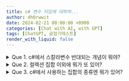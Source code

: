 ```yaml
---
title: c# 변수 타입에 대하여...
author: dh0rwwit
date: 2024-02-21 00:00:00 +0900
categories: [Chat with AI, with GPT]
tags: [ChatGPT, 글접기테스트]
render_with_liquid: false
---
```



<details>
<summary> Que 1. c#에서 스칼라변수 반대되는 개념이 뭐야? </summary>
<br>
C#에서 스칼라 변수의 반대되는 개념은 일반적으로 "컬렉션" 또는 "집합"입니다. <br>
스칼라 변수는 단일 값을 저장하는 변수이지만, 컬렉션은 여러 값을 저장할 수 있는 자료 구조를 나타냅니다.<br>
C#에서 주로 사용되는 몇 가지 컬렉션 유형은 다음과 같습니다:<br><br>

1. 배열(Array): 동일한 데이터 형식의 요소를 순차적으로 저장하는 고정 크기의 자료 구조입니다.<br>
<div class="colorscripter-code" style="color:#73E1F7;font-family:Consolas, 'Liberation Mono', Menlo, Courier, monospace !important; position:relative !important;overflow:auto"><table class="colorscripter-code-table" style="margin:0;padding:0;border:none;background-color:#000000;border-radius:4px;" cellspacing="0" cellpadding="0"><tr><td style="padding:6px;border-right:2px solid #4f4f4f"><div style="margin:0;padding:0;word-break:normal;text-align:right;color:#aaa;font-family:Consolas, 'Liberation Mono', Menlo, Courier, monospace !important;line-height:130%"><div style="line-height:130%">1</div></div></td><td style="padding:6px 0;text-align:left"><div style="margin:0;padding:0;color:#73E1F7;font-family:Consolas, 'Liberation Mono', Menlo, Courier, monospace !important;line-height:130%"><div style="padding:0 6px; white-space:pre; line-height:130%"><span style="color:#FE05F2">int</span>[]&nbsp;myArray&nbsp;<span style="color:#FEF705"></span><span style="color:#FE05F2">=</span>&nbsp;<span style="color:#FE05F2">new</span>&nbsp;<span style="color:#FE05F2">int</span>[]&nbsp;{&nbsp;<span style="color:#FEFEFE">1</span>,&nbsp;<span style="color:#FEFEFE">2</span>,&nbsp;<span style="color:#FEFEFE">3</span>,&nbsp;<span style="color:#FEFEFE">4</span>,&nbsp;<span style="color:#FEFEFE">5</span>&nbsp;};</div></div></td><td style="vertical-align:bottom;padding:0 2px 4px 0"><a  target="_blank" style="text-decoration:none;color:white"><span style="font-size:9px;word-break:normal;background-color:#4f4f4f;color:white;border-radius:10px;padding:1px"> <br> </span></a></td></tr></table></div>

2. 리스트(List): 크기가 동적으로 조정될 수 있는 배열 기반의 컬렉션입니다.
<div class="colorscripter-code" style="color:#73E1F7;font-family:Consolas, 'Liberation Mono', Menlo, Courier, monospace !important; position:relative !important;overflow:auto"><table class="colorscripter-code-table" style="margin:0;padding:0;border:none;background-color:#000000;border-radius:4px;" cellspacing="0" cellpadding="0"><tr><td style="padding:6px;border-right:2px solid #4f4f4f"><div style="margin:0;padding:0;word-break:normal;text-align:right;color:#aaa;font-family:Consolas, 'Liberation Mono', Menlo, Courier, monospace !important;line-height:130%"><div style="line-height:130%">1</div></div></td><td style="padding:6px 0;text-align:left"><div style="margin:0;padding:0;color:#73E1F7;font-family:Consolas, 'Liberation Mono', Menlo, Courier, monospace !important;line-height:130%"><div style="padding:0 6px; white-space:pre; line-height:130%"><span style="color:#FEF705">List</span><span style="color:#FE05F2">&lt;</span><span style="color:#FE05F2">int</span><span style="color:#FE05F2">&gt;</span>&nbsp;myList&nbsp;<span style="color:#FEF705"></span><span style="color:#FE05F2">=</span>&nbsp;<span style="color:#FE05F2">new</span>&nbsp;<span style="color:#FEF705">List</span><span style="color:#FE05F2">&lt;</span><span style="color:#FE05F2">int</span><span style="color:#FE05F2">&gt;</span>&nbsp;{&nbsp;<span style="color:#FEFEFE">1</span>,&nbsp;<span style="color:#FEFEFE">2</span>,&nbsp;<span style="color:#FEFEFE">3</span>,&nbsp;<span style="color:#FEFEFE">4</span>,&nbsp;<span style="color:#FEFEFE">5</span>&nbsp;};</div></div></td><td style="vertical-align:bottom;padding:0 2px 4px 0"><a  target="_blank" style="text-decoration:none;color:white"><span style="font-size:9px;word-break:normal;background-color:#4f4f4f;color:white;border-radius:10px;padding:1px"><br></span></a></td></tr></table></div>


3. 딕셔너리(Dictionary): 키-값 쌍을 저장하는 컬렉션으로, 각 키는 고유해야 합니다.
<div class="colorscripter-code" style="color:#73E1F7;font-family:Consolas, 'Liberation Mono', Menlo, Courier, monospace !important; position:relative !important;overflow:auto"><table class="colorscripter-code-table" style="margin:0;padding:0;border:none;background-color:#000000;border-radius:4px;" cellspacing="0" cellpadding="0"><tr><td style="padding:6px;border-right:2px solid #4f4f4f"><div style="margin:0;padding:0;word-break:normal;text-align:right;color:#aaa;font-family:Consolas, 'Liberation Mono', Menlo, Courier, monospace !important;line-height:130%"><div style="line-height:130%">1</div><div style="line-height:130%">2</div><div style="line-height:130%">3</div><div style="line-height:130%">4</div><div style="line-height:130%">5</div><div style="line-height:130%">6</div></div></td><td style="padding:6px 0;text-align:left"><div style="margin:0;padding:0;color:#73E1F7;font-family:Consolas, 'Liberation Mono', Menlo, Courier, monospace !important;line-height:130%"><div style="padding:0 6px; white-space:pre; line-height:130%"><span style="color:#FEF705">Dictionary</span><span style="color:#FE05F2">&lt;</span><span style="color:#FE05F2">string</span>,&nbsp;<span style="color:#FE05F2">int</span><span style="color:#FE05F2">&gt;</span>&nbsp;myDictionary&nbsp;<span style="color:#FEF705"></span><span style="color:#FE05F2">=</span>&nbsp;<span style="color:#FE05F2">new</span>&nbsp;<span style="color:#FEF705">Dictionary</span><span style="color:#FE05F2">&lt;</span><span style="color:#FE05F2">string</span>,&nbsp;<span style="color:#FE05F2">int</span><span style="color:#FE05F2">&gt;</span></div><div style="padding:0 6px; white-space:pre; line-height:130%">{</div><div style="padding:0 6px; white-space:pre; line-height:130%">&nbsp;&nbsp;&nbsp;&nbsp;{&nbsp;<span style="color:#FA1216">"One"</span>,&nbsp;<span style="color:#FEFEFE">1</span>&nbsp;},</div><div style="padding:0 6px; white-space:pre; line-height:130%">&nbsp;&nbsp;&nbsp;&nbsp;{&nbsp;<span style="color:#FA1216">"Two"</span>,&nbsp;<span style="color:#FEFEFE">2</span>&nbsp;},</div><div style="padding:0 6px; white-space:pre; line-height:130%">&nbsp;&nbsp;&nbsp;&nbsp;{&nbsp;<span style="color:#FA1216">"Three"</span>,&nbsp;<span style="color:#FEFEFE">3</span>&nbsp;}</div><div style="padding:0 6px; white-space:pre; line-height:130%">};</div></div><div style="text-align:right;margin-top:-13px;margin-right:5px;font-size:9px;font-style:italic"><a target="_blank" style="color:#4f4f4ftext-decoration:none"><br></a></div></td><td style="vertical-align:bottom;padding:0 2px 4px 0"><a target="_blank" style="text-decoration:none;color:white"><span style="font-size:9px;word-break:normal;background-color:#4f4f4f;color:white;border-radius:10px;padding:1px"></span></a></td></tr></table></div>

4. 셋(Set): 중복을 허용하지 않는 고유한 값들의 컬렉션입니다.
<div class="colorscripter-code" style="color:#73E1F7;font-family:Consolas, 'Liberation Mono', Menlo, Courier, monospace !important; position:relative !important;overflow:auto"><table class="colorscripter-code-table" style="margin:0;padding:0;border:none;background-color:#000000;border-radius:4px;" cellspacing="0" cellpadding="0"><tr><td style="padding:6px;border-right:2px solid #4f4f4f"><div style="margin:0;padding:0;word-break:normal;text-align:right;color:#aaa;font-family:Consolas, 'Liberation Mono', Menlo, Courier, monospace !important;line-height:130%"><div style="line-height:130%">1</div></div></td><td style="padding:6px 0;text-align:left"><div style="margin:0;padding:0;color:#73E1F7;font-family:Consolas, 'Liberation Mono', Menlo, Courier, monospace !important;line-height:130%"><div style="padding:0 6px; white-space:pre; line-height:130%">HashSet<span style="color:#FEF705"></span><span style="color:#FE05F2">&lt;</span><span style="color:#FE05F2">int</span><span style="color:#FE05F2">&gt;</span>&nbsp;mySet&nbsp;<span style="color:#FEF705"></span><span style="color:#FE05F2">=</span>&nbsp;<span style="color:#FE05F2">new</span>&nbsp;HashSet<span style="color:#FEF705"></span><span style="color:#FE05F2">&lt;</span><span style="color:#FE05F2">int</span><span style="color:#FE05F2">&gt;</span>&nbsp;{&nbsp;<span style="color:#FEFEFE">1</span>,&nbsp;<span style="color:#FEFEFE">2</span>,&nbsp;<span style="color:#FEFEFE">3</span>,&nbsp;<span style="color:#FEFEFE">4</span>,&nbsp;<span style="color:#FEFEFE">5</span>&nbsp;};</div></div></td><td style="vertical-align:bottom;padding:0 2px 4px 0"><a  target="_blank" style="text-decoration:none;color:white"><span style="font-size:9px;word-break:normal;background-color:#4f4f4f;color:white;border-radius:10px;padding:1px"><br></span></a></td></tr></table></div>

<br>
이러한 컬렉션들은 여러 값을 다루는 데 유용하며, 스칼라 변수의 반대 개념으로 간주될 수 있습니다.

</details>

<details>
<summary> Que 2. 컬렉션 집합 이외에 뭐가 또 있어? </summary>
<br>
컬렉션과는 다르지만 개념적으로 스칼라 변수의 반대되는 개념으로 간주될 수 있는 것은 "레퍼런스 타입"입니다. <br>
스칼라 변수는 값을 직접 포함하는 반면, 레퍼런스 타입은 실제 데이터의 위치를 가리키는 참조(reference)를 저장합니다. C#에서 주로 사용되는 레퍼런스 타입은 다음과 같습니다:<br>
<br>
클래스(Class): 객체 지향 프로그래밍에서 사용되는 기본적인 레퍼런스 타입입니다. 클래스는 멤버 변수, 메서드 등을 포함하는 사용자 정의 타입을 정의할 수 있습니다.<br>
인터페이스(Interface): 클래스가 구현해야 하는 메서드 집합을 정의하는 레퍼런스 타입입니다.<br>
배열(Array): 이전에 언급한 것처럼 배열은 컬렉션이지만, 배열의 각 요소는 레퍼런스 타입일 수 있습니다.<br>
<br>
이러한 레퍼런스 타입들은 스칼라 변수와는 달리 실제 데이터의 위치를 참조하므로, 해당 데이터에 대한 변경 사항은 참조하는 모든 변수에 영향을 미칠 수 있습니다.<br>
</details>

<details>
<summary> Que 3.  c#에서 사용하는 집합의 종류엔 뭐가 있어? </summary>
<br>
C#에서 사용되는 집합(Set)의 구현은 주로 컬렉션 인터페이스에 기반합니다. 다양한 종류의 집합이 C#에서 제공되며, 그 중 몇 가지 주요한 것들은 다음과 같습니다:

1. HashSet<T>: 중복된 원소를 허용하지 않는 집합을 나타냅니다. HashSet<T> 클래스는 해시 테이블을 기반으로 하며, 검색 속도가 빠릅니다.
<div class="colorscripter-code" style="color:#73E1F7;font-family:Consolas, 'Liberation Mono', Menlo, Courier, monospace !important; position:relative !important;overflow:auto"><table class="colorscripter-code-table" style="margin:0;padding:0;border:none;background-color:#000000;border-radius:4px;" cellspacing="0" cellpadding="0"><tr><td style="padding:6px;border-right:2px solid #4f4f4f"><div style="margin:0;padding:0;word-break:normal;text-align:right;color:#aaa;font-family:Consolas, 'Liberation Mono', Menlo, Courier, monospace !important;line-height:130%"><div style="line-height:130%">1</div></div></td><td style="padding:6px 0;text-align:left"><div style="margin:0;padding:0;color:#73E1F7;font-family:Consolas, 'Liberation Mono', Menlo, Courier, monospace !important;line-height:130%"><div style="padding:0 6px; white-space:pre; line-height:130%">HashSet<span style="color:#FEF705"></span><span style="color:#FE05F2">&lt;</span><span style="color:#FE05F2">int</span><span style="color:#FE05F2">&gt;</span>&nbsp;mySet&nbsp;<span style="color:#FEF705"></span><span style="color:#FE05F2">=</span>&nbsp;<span style="color:#FE05F2">new</span>&nbsp;HashSet<span style="color:#FEF705"></span><span style="color:#FE05F2">&lt;</span><span style="color:#FE05F2">int</span><span style="color:#FE05F2">&gt;</span>&nbsp;{&nbsp;<span style="color:#FEFEFE">1</span>,&nbsp;<span style="color:#FEFEFE">2</span>,&nbsp;<span style="color:#FEFEFE">3</span>,&nbsp;<span style="color:#FEFEFE">4</span>,&nbsp;<span style="color:#FEFEFE">5</span>&nbsp;};</div></div></td><td style="vertical-align:bottom;padding:0 2px 4px 0"><a target="_blank" style="text-decoration:none;color:white"><span style="font-size:9px;word-break:normal;background-color:#4f4f4f;color:white;border-radius:10px;padding:1px"><br></span></a></td></tr></table></div>


